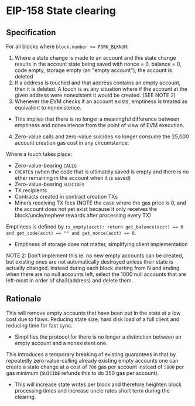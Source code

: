 # EIP-158 State clearing

## Specification
For all blocks where `block.number >= FORK_BLKNUM`:
1. Where a state change is made to an account and this state change results in the account state being saved with nonce = 0, balance = 0, code empty, storage empty (an "empty account"), the account is deleted
2. If a address is touched and that address contains an empty account, then it is deleted. A touch is as any situation where if the account at the given address were nonexistent it would be created. (SEE NOTE 2)
3. Whenever the EVM checks if an account exists, emptiness is treated as equivalent to nonexistence. 
* This implies that there is no longer a meaningful difference between emptiness and nonexistence from the point of view of EVM execution.
4. Zero-value calls and zero-value suicides no longer consume the 25,000 account creation gas cost in any circumstance.

Where a touch takes place:
* Zero-value-bearing `CALL`s
* `CREATE`s (when the code that is ultimately saved is empty and there is no ether remaining in the account when it is saved)
* Zero-value-bearing `SUICIDE`s
* TX recipients
* Contracts created in contract creation TXs
* Miners receiving TX fees (NOTE the case where the gas price is 0, and the account does not yet exist because it only receives the block/uncle/nephew rewards after processing every TX)

Emptiness is defined by `is_empty(acct): return get_balance(acct) == 0 and get_code(acct) == "" and get_nonce(acct) == 0`.
* Emptiness of storage does not matter, simplifying client implementation 

NOTE 2: Don't implement this ie. no new empty accounts can be created, but existing ones are not automatically destroyed unless their state is actually changed. instead during each block starting from N and ending when there are no null accounts left, select the 1000 null accounts that are left-most in order of sha3(address) and delete them.

## Rationale
This will remove empty accounts that have been put in the state at a low cost due to flaws. Reducing state size, hard disk load of a full client and reducing time for fast sync.
* Simplifies the protocol for there is no longer a distinction between an empty account and a nonexistent one. 

This introduces a temporary breaking of existing guarantees in that by repeatedly zero-value-calling already existing empty accounts one can create a state change at a cost of `700` gas per account instead of `5000` per gas minimum (`SUICIDE` refunds this to do 350 gas per account). 
* This will increase state writes per block and therefore heighten block processing times and increase uncle rates short term during the clearing. 